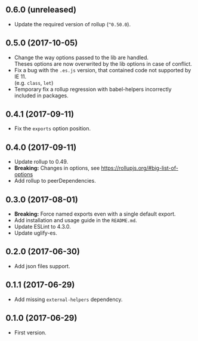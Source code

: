 ## 0.6.0 (unreleased)
- Update the required version of rollup (`^0.50.0`).

## 0.5.0 (2017-10-05)
- Change the way options passed to the lib are handled.  
  Theses options are now overwrited by the lib options in case of conflict.
- Fix a bug with the `.es.js` version, that contained code not supported by IE 11.  
  (e.g. `class`, `let`)
- Temporary fix a rollup regression with babel-helpers incorrectly included in packages.

## 0.4.1 (2017-09-11)
- Fix the `exports` option position.

## 0.4.0 (2017-09-11)
- Update rollup to 0.49.
- __Breaking:__ Changes in options, see https://rollupjs.org/#big-list-of-options
- Add rollup to peerDependencies.

## 0.3.0 (2017-08-01)
- __Breaking:__ Force named exports even with a single default export.
- Add installation and usage guide in the `README.md`.
- Update ESLint to 4.3.0.
- Update uglify-es.

## 0.2.0 (2017-06-30)
- Add json files support.

## 0.1.1 (2017-06-29)
- Add missing `external-helpers` dependency.

## 0.1.0 (2017-06-29)
- First version.
